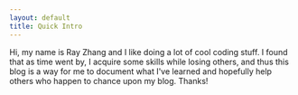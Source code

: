 ```yaml
---
layout: default
title: Quick Intro
---
```

Hi, my name is Ray Zhang and I like doing a lot of cool coding stuff. I found that as time went by, I acquire some skills while losing others, and thus this blog is a way for me to document what I've learned and hopefully help others who happen to chance upon my blog. Thanks!

